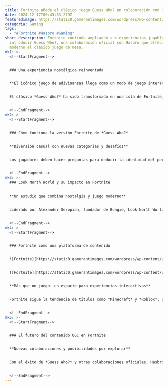 ```yaml
---
title: Fortnite añade el clásico juego Guess Who? en colaboración con Hasbro
date: 2024-12-17T00:43:33.279Z
featuredimage: https://static0.gamerantimages.com/wordpress/wp-content/uploads/2024/12/fortnite-general-header.jpg?q=70&fit=crop&w=1140&h=&dpr=1
categoria: Gaming
tags:
  - "#Fortnite #Hasbro #Gaming"
short-description: Fortnite continúa ampliando sus experiencias jugables al
  introducir Guess Who?, una colaboración oficial con Hasbro que ofrece un giro
  moderno al clásico juego de mesa.
mk1: >-
  <!--StartFragment-->


  ### Una experiencia nostálgica reinventada


  **El icónico juego de adivinanzas llega como un modo de juego interactivo**


  El clásico *Guess Who?* ha sido transformado en una isla de Fortnite, creada por el estudio Look North World en colaboración con Hasbro. Esta experiencia, llamada *Guess Who? Fort Board Game*, permite a los jugadores disfrutar del juego en duos usando un sistema de preguntas basado en comandos, eliminando la necesidad de micrófonos o comunicación por voz.


  <!--EndFragment-->
mk2: >-
  <!--StartFragment-->


  ### Cómo funciona la versión Fortnite de *Guess Who?*


  **Diversión casual con nuevas categorías y desafíos**


  Los jugadores deben hacer preguntas para deducir la identidad del personaje de su oponente, utilizando categorías únicas que incluyen animales, productos de Nerf, objetos de Fortnite, y Furbys. La variedad de opciones asegura partidas dinámicas y entretenidas, manteniendo el juego fresco y desafiante.


  <!--EndFragment-->
mk3: >-
  ### Look North World y su impacto en Fortnite


  **Un estudio que combina nostalgia y juego moderno**


  Liderado por Alexander Seropian, fundador de Bungie, Look North World ha lanzado múltiples experiencias en Fortnite, como versiones de *Clue* y *Connect Four*. Estas colaboraciones demuestran cómo el UGC (contenido generado por usuarios) y las franquicias clásicas pueden revitalizarse en plataformas modernas como Fortnite.


  <!--EndFragment-->
mk4: >-
  <!--StartFragment-->


  ### Fortnite como una plataforma de contenido


  ![Fortnite](https://static0.gamerantimages.com/wordpress/wp-content/uploads/2024/12/fortnite-guess-who-official.jpg?q=49&fit=crop&w=750&h=422&dpr=2 "Fortnite")


  ![Fortnite](https://static0.gamerantimages.com/wordpress/wp-content/uploads/2022/06/Guess-Who.jpg?q=49&fit=crop&w=750&h=422&dpr=2 "Fortnite")


  **Más que un juego: un espacio para experiencias interactivas**


  Fortnite sigue la tendencia de títulos como *Minecraft* y *Roblox*, permitiendo experiencias personalizadas dentro de su universo. Con modos como *LEGO Fortnite* y ahora *Guess Who?*, Epic Games refuerza la idea de que Fortnite no es solo un juego, sino una plataforma para el entretenimiento interactivo.


  <!--EndFragment-->
mk5: >-
  <!--StartFragment-->


  ### El futuro del contenido UGC en Fortnite


  **Nuevas colaboraciones y posibilidades por explorar**


  Con el éxito de *Guess Who?* y otras colaboraciones oficiales, Hasbro y Look North World podrían expandir aún más su presencia en Fortnite. La idea de una isla temática de *Monopoly* u otras experiencias centradas en juegos clásicos representa una oportunidad para atraer a nuevas audiencias y seguir innovando en el mundo del UGC.


  <!--EndFragment-->
---
```

